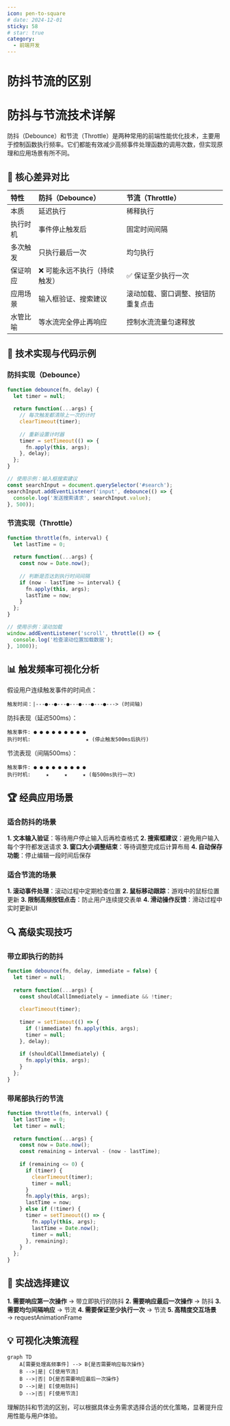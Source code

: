 ```yaml
---
icon: pen-to-square
# date: 2024-12-01
sticky: 58
# star: true
category:
  - 前端开发
---
```


<!-- more -->
# 防抖节流的区别
# 防抖与节流技术详解
防抖（Debounce）和节流（Throttle）是两种常用的前端性能优化技术，主要用于控制函数执行频率。它们都能有效减少高频事件处理函数的调用次数，但实现原理和应用场景有所不同。
## 🚥 核心差异对比
|特性|防抖（Debounce）|节流（Throttle）|
| :----- | :----- | :---- |
|本质|延迟执行|稀释执行|
|执行时机|事件停止触发后|固定时间间隔|
|多次触发|只执行最后一次|均匀执行|
|保证响应|❌ 可能永远不执行（持续触发）|✅ 保证至少执行一次|
|应用场景|输入框验证、搜索建议|滚动加载、窗口调整、按钮防重复点击|
|水管比喻|等水流完全停止再响应|控制水流流量匀速释放|

## 🧩 技术实现与代码示例
### 防抖实现（Debounce）
```javascript
function debounce(fn, delay) {
  let timer = null;
  
  return function(...args) {
    // 每次触发都清除上一次的计时
    clearTimeout(timer); 
    
    // 重新设置计时器
    timer = setTimeout(() => {
      fn.apply(this, args);
    }, delay);
  };
}

// 使用示例：输入框搜索建议
const searchInput = document.querySelector('#search');
searchInput.addEventListener('input', debounce(() => {
  console.log('发送搜索请求', searchInput.value);
}, 500));
```
### 节流实现（Throttle）
```javascript
function throttle(fn, interval) {
  let lastTime = 0;
  
  return function(...args) {
    const now = Date.now();
    
    // 判断是否达到执行时间间隔
    if (now - lastTime >= interval) {
      fn.apply(this, args);
      lastTime = now;
    }
  };
}

// 使用示例：滚动加载
window.addEventListener('scroll', throttle(() => {
  console.log('检查滚动位置加载数据');
}, 1000));
```
## 📊 触发频率可视化分析
假设用户连续触发事件的时间点：
```
触发时间：|---●--●---●---●---●---●---> (时间轴)
```
防抖表现（延迟500ms）：
```
触发事件: ● ● ● ● ● ● ● ● ●
执行时机:                  ★ (停止触发500ms后执行)
```
节流表现（间隔500ms）：
```
触发事件: ● ● ● ● ● ● ● ● ●
执行时机:     ★     ★     ★ (每500ms执行一次)
```
## 🏆 经典应用场景
### 适合防抖的场景
**1. 文本输入验证**：等待用户停止输入后再检查格式
**2. 搜索框建议**：避免用户输入每个字符都发送请求
**3. 窗口大小调整结束**：等待调整完成后计算布局
**4. 自动保存功能**：停止编辑一段时间后保存
### 适合节流的场景
**1. 滚动事件处理**：滚动过程中定期检查位置
**2. 鼠标移动跟踪**：游戏中的鼠标位置更新
**3. 限制高频按钮点击**：防止用户连续提交表单
**4. 滑动操作反馈**：滑动过程中实时更新UI
## 🔍 高级实现技巧
### 带立即执行的防抖
```javascript
function debounce(fn, delay, immediate = false) {
  let timer = null;
  
  return function(...args) {
    const shouldCallImmediately = immediate && !timer;
    
    clearTimeout(timer);
    
    timer = setTimeout(() => {
      if (!immediate) fn.apply(this, args);
      timer = null;
    }, delay);
    
    if (shouldCallImmediately) {
      fn.apply(this, args);
    }
  };
}
```
### 带尾部执行的节流
```javascript
function throttle(fn, interval) {
  let lastTime = 0;
  let timer = null;
  
  return function(...args) {
    const now = Date.now();
    const remaining = interval - (now - lastTime);
    
    if (remaining <= 0) {
      if (timer) {
        clearTimeout(timer);
        timer = null;
      }
      fn.apply(this, args);
      lastTime = now;
    } else if (!timer) {
      timer = setTimeout(() => {
        fn.apply(this, args);
        lastTime = Date.now();
        timer = null;
      }, remaining);
    }
  };
}
```
## 🧪 实战选择建议
**1. 需要响应第一次操作** → 带立即执行的防抖
**2. 需要响应最后一次操作** → 防抖
**3. 需要均匀间隔响应** → 节流
**4. 需要保证至少执行一次** → 节流
**5. 高精度交互场景** → requestAnimationFrame
## 💡 可视化决策流程
```mermaid
graph TD
    A[需要处理高频事件] --> B{是否需要响应每次操作}
    B -->|是| C[使用节流]
    B -->|否| D{是否需要响应最后一次操作}
    D -->|是| E[使用防抖]
    D -->|否| F[使用节流]
```
理解防抖和节流的区别，可以根据具体业务需求选择合适的优化策略，显著提升应用性能与用户体验。